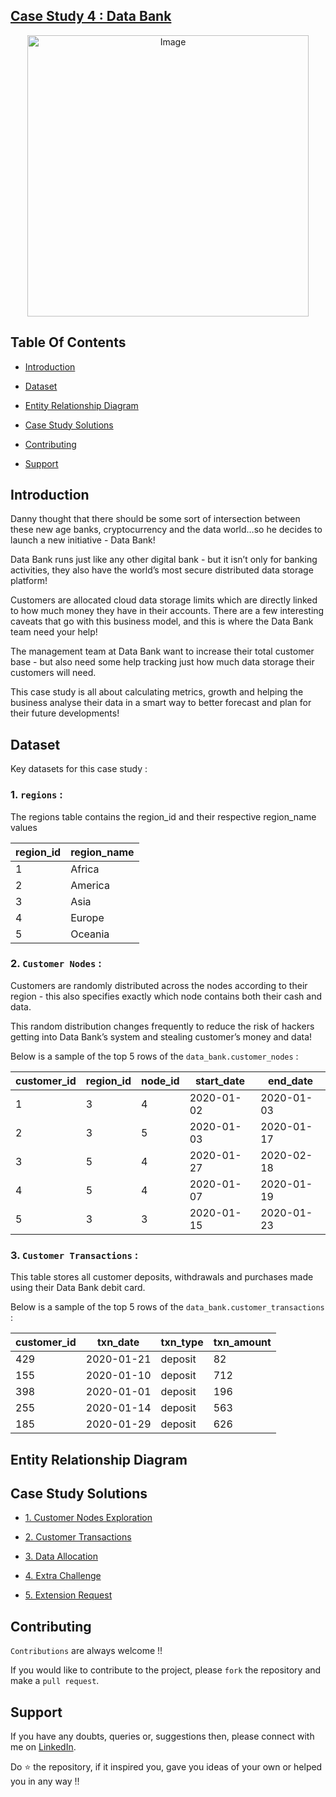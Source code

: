 ## [Case Study 4 : Data Bank](https://8weeksqlchallenge.com/case-study-4/)
<p align="center">
<img src="https://8weeksqlchallenge.com/images/case-study-designs/4.png" alt="Image" width="450" height="450">



## Table Of Contents
  - [Introduction](#introduction)

  - [Dataset](#dataset)
  - [Entity Relationship Diagram](#entity-relationship-diagram)
  - [Case Study Solutions](#case-study-solutions)
  - [Contributing](#contributing)
  - [Support](#support) 
  

## Introduction
Danny thought that there should be some sort of intersection between these new age banks, cryptocurrency and the data world…so he decides to launch a new initiative - Data Bank!

Data Bank runs just like any other digital bank - but it isn’t only for banking activities, they also have the world’s most secure distributed data storage platform!

Customers are allocated cloud data storage limits which are directly linked to how much money they have in their accounts. There are a few interesting caveats that go with this business model, and this is where the Data Bank team need your help!

The management team at Data Bank want to increase their total customer base - but also need some help tracking just how much data storage their customers will need.

This case study is all about calculating metrics, growth and helping the business analyse their data in a smart way to better forecast and plan for their future developments!



## Dataset
Key datasets for this case study : 

### 1. **`regions`** : 

The regions table contains the region_id and their respective region_name values

region_id |	region_name |
|--|--|
1 |	Africa |
2 |	America |
3 |	Asia |
4 |	Europe |
5 |	Oceania |


### 2. **`Customer Nodes`** : 

Customers are randomly distributed across the nodes according to their region - this also specifies exactly which node contains both their cash and data.

This random distribution changes frequently to reduce the risk of hackers getting into Data Bank’s system and stealing customer’s money and data!

Below is a sample of the top 5 rows of the `data_bank.customer_nodes` : 


customer_id |	region_id |	node_id |	start_date |	end_date |
|--|--|--|--|--|
1 |	3 |	4 |	2020-01-02 |	2020-01-03 |
2 |	3 |	5 |	2020-01-03 |	2020-01-17 |
3 |	5 |	4 |	2020-01-27 |	2020-02-18 |
4 |	5 |	4 |	2020-01-07 |	2020-01-19 |
5 |	3 |	3 |	2020-01-15 |	2020-01-23 |



### 3. **`Customer Transactions`** : 

This table stores all customer deposits, withdrawals and purchases made using their Data Bank debit card.

Below is a sample of the top 5 rows of the `data_bank.customer_transactions` : 


customer_id |	txn_date |	txn_type |	txn_amount |
|--|--|--|--|
429 |	2020-01-21 |	deposit |	82 |
155 |	2020-01-10 |	deposit |	712 |
398 |	2020-01-01 |	deposit |	196 |
255 |	2020-01-14 |	deposit |	563 |
185 |	2020-01-29 |	deposit |	626 |


## Entity Relationship Diagram





## Case Study Solutions
- [1. Customer Nodes Exploration](1.%20Customer-Nodes-Exploration.md)

- [2. Customer Transactions](2.%20Customer-Transactions.md)

- [3. Data Allocation](3.%20Data-Allocation.md)

- [4. Extra Challenge](4.%20Extra-Challenge.md)

- [5. Extension Request](5.%20Extension-Request.md)




## Contributing
`Contributions` are always welcome !!

If you would like to contribute to the project, please `fork` the repository and make a `pull request`.


## Support

If you have any doubts, queries or, suggestions then, please connect with me on [LinkedIn](https://www.linkedin.com/in/faizanxmulla/).

Do ⭐ the repository, if it inspired you, gave you ideas of your own or helped you in any way !!